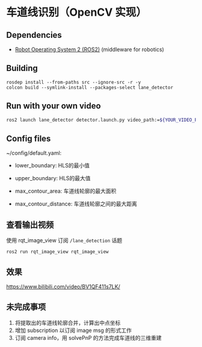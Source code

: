 # 车道线识别（OpenCV 实现）

## Dependencies

- [Robot Operating System 2 (ROS2)](https://docs.ros.org/en/galactic/) (middleware for robotics)

## Building

	rosdep install --from-paths src --ignore-src -r -y
	colcon build --symlink-install --packages-select lane_detector

## Run with your own video

```bash
ros2 launch lane_detector detector.launch.py video_path:=${YOUR_VIDEO_PATH}
```

## Config files

~/config/default.yaml:

- lower_boundary: HLS的最小值

- upper_boundary: HLS的最大值

- max_contour_area: 车道线轮廓的最大面积

- max_contour_distance: 车道线轮廓之间的最大距离

## 查看输出视频

使用 rqt_image_view 订阅 `/lane_detection` 话题

    ros2 run rqt_image_view rqt_image_view

## 效果

https://www.bilibili.com/video/BV1QF411s7LK/

## 未完成事项

1. 将提取出的车道线轮廓合并，计算出中点坐标
2. 增加 subscription 以订阅 image msg 的形式工作
3. 订阅 camera info，用 solvePnP 的方法完成车道线的三维重建
